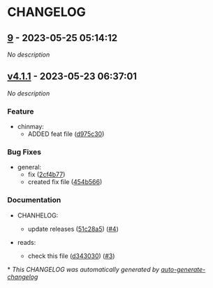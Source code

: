 # CHANGELOG

## [9](https://github.com/Jchinmay654/Master/releases/tag/9) - 2023-05-25 05:14:12

*No description*

## [v4.1.1](https://github.com/Jchinmay654/Master/releases/tag/v4.1.1) - 2023-05-23 06:37:01

*No description*

### Feature

- chinmay:
  - ADDED feat file ([d975c30](https://github.com/Jchinmay654/Master/commit/d975c3067b20e0ddf701c3770db307881530f946))

### Bug Fixes

- general:
  - fix ([2cf4b77](https://github.com/Jchinmay654/Master/commit/2cf4b7776552d88a0ba4ef265dc289cf7d8c97a1))
  - created fix file ([454b566](https://github.com/Jchinmay654/Master/commit/454b566424a9e0b6d096e0188d69413598ce1d03))

### Documentation

- CHANHELOG:
  - update releases ([51c28a5](https://github.com/Jchinmay654/Master/commit/51c28a5ab377e473c28e78396be2b85d2ad56b73)) ([#4](https://github.com/Jchinmay654/Master/pull/4))

- reads:
  - check this file ([d343030](https://github.com/Jchinmay654/Master/commit/d3430304f1b5f53afaa3d25fc510159c515bdd7b)) ([#3](https://github.com/Jchinmay654/Master/pull/3))

\* *This CHANGELOG was automatically generated by [auto-generate-changelog](https://github.com/BobAnkh/auto-generate-changelog)*
